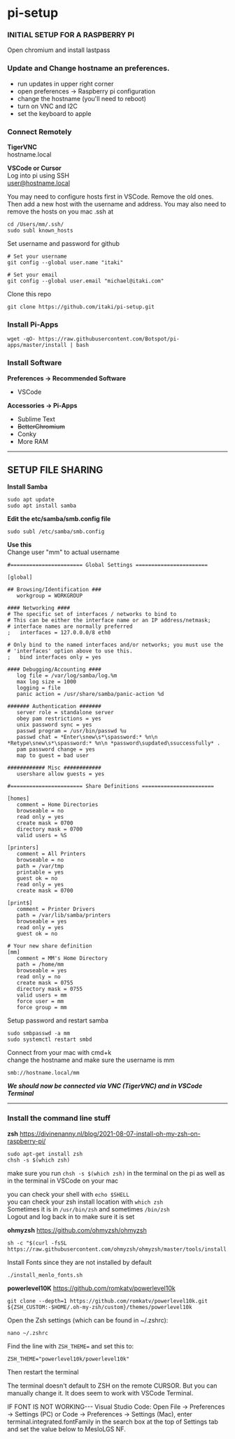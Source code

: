 # pi-setup

### INITIAL SETUP FOR A RASPBERRY PI

Open chromium and install lastpass

### Update and Change hostname an preferences.

- run updates in upper right corner
- open preferences -> Raspberry pi configuration
- change the hostname (you'll need to reboot)
- turn on VNC and I2C
- set the keyboard to apple


### Connect Remotely

**TigerVNC**  
hostname.local

**VSCode or Cursor**  
Log into pi using SSH   
user@hostname.local

You may need to configure hosts first in VSCode. Remove the old ones. Then add a new host with the username and address.
You may also need to remove the hosts on you mac .ssh at 
```
cd /Users/mm/.ssh/
sudo subl known_hosts
```

Set username and password for github
```
# Set your username
git config --global user.name "itaki"

# Set your email
git config --global user.email "michael@itaki.com"
```

Clone this repo
```
git clone https://github.com/itaki/pi-setup.git
```

### Install Pi-Apps

```
wget -qO- https://raw.githubusercontent.com/Botspot/pi-apps/master/install | bash
```

### Install Software

**Preferences -> Recommended Software**
- VSCode

**Accessories -> Pi-Apps**
- Sublime Text
- ~~BetterChromium~~
- Conky
- More RAM




---
## SETUP FILE SHARING


**Install Samba**
```
sudo apt update
sudo apt install samba
```

**Edit the etc/samba/smb.config file**
```
sudo subl /etc/samba/smb.config
```

**Use this**  
Change user "mm" to actual username

```
#======================= Global Settings =======================

[global]

## Browsing/Identification ###
   workgroup = WORKGROUP

#### Networking ####
# The specific set of interfaces / networks to bind to
# This can be either the interface name or an IP address/netmask;
# interface names are normally preferred
;   interfaces = 127.0.0.0/8 eth0

# Only bind to the named interfaces and/or networks; you must use the
# 'interfaces' option above to use this.
;   bind interfaces only = yes

#### Debugging/Accounting ####
   log file = /var/log/samba/log.%m
   max log size = 1000
   logging = file
   panic action = /usr/share/samba/panic-action %d

####### Authentication #######
   server role = standalone server
   obey pam restrictions = yes
   unix password sync = yes
   passwd program = /usr/bin/passwd %u
   passwd chat = *Enter\snew\s*\spassword:* %n\n *Retype\snew\s*\spassword:* %n\n *password\supdated\ssuccessfully* .
   pam password change = yes
   map to guest = bad user

############ Misc ############
   usershare allow guests = yes

#======================= Share Definitions =======================

[homes]
   comment = Home Directories
   browseable = no
   read only = yes
   create mask = 0700
   directory mask = 0700
   valid users = %S

[printers]
   comment = All Printers
   browseable = no
   path = /var/tmp
   printable = yes
   guest ok = no
   read only = yes
   create mask = 0700

[print$]
   comment = Printer Drivers
   path = /var/lib/samba/printers
   browseable = yes
   read only = yes
   guest ok = no

# Your new share definition
[mm]
   comment = MM's Home Directory
   path = /home/mm
   browseable = yes
   read only = no
   create mask = 0755
   directory mask = 0755
   valid users = mm
   force user = mm
   force group = mm
```
Setup password and restart samba

```
sudo smbpasswd -a mm
sudo systemctl restart smbd
```

Connect from your mac with cmd+k  
change the hostname and make sure the username is mm


`smb://hostname.local/mm`

***We should now be connected via VNC (TigerVNC) and in VSCode Terminal***

---

### Install the command line stuff



**zsh**
https://divinenanny.nl/blog/2021-08-07-install-oh-my-zsh-on-raspberry-pi/
```
sudo apt-get install zsh
chsh -s $(which zsh)

```
make sure you run `chsh -s $(which zsh)` in the terminal on the pi as well as in the terminal in VSCode on your mac

you can check your shell with `echo $SHELL`  
you can check your zsh install location with `which zsh`  
Sometimes it is in `/usr/bin/zsh` and sometimes `/bin/zsh`  
Logout and log back in to make sure it is set

**ohmyzsh**
https://github.com/ohmyzsh/ohmyzsh
```
sh -c "$(curl -fsSL https://raw.githubusercontent.com/ohmyzsh/ohmyzsh/master/tools/install.sh)"
```

Install Fonts since they are not installed by default
```
./install_menlo_fonts.sh
```


**powerlevel10K** https://github.com/romkatv/powerlevel10k  
```
git clone --depth=1 https://github.com/romkatv/powerlevel10k.git ${ZSH_CUSTOM:-$HOME/.oh-my-zsh/custom}/themes/powerlevel10k
```
Open the Zsh settings (which can be found in ~/.zshrc):

```
nano ~/.zshrc
```

Find the line with `ZSH_THEME=` and set this to:

```
ZSH_THEME="powerlevel10k/powerlevel10k"
```

Then restart the terminal

The terminal doesn't default to ZSH on the remote CURSOR. But you can manually change it. It does seem to work with VSCode Terminal.

IF FONT IS NOT WORKING---
Visual Studio Code: Open File → Preferences → Settings (PC) or Code → Preferences → Settings (Mac), enter terminal.integrated.fontFamily in the search box at the top of Settings tab and set the value below to MesloLGS NF.


